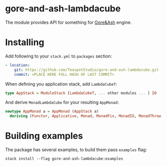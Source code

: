 gore-and-ash-lambdacube
==================

The module provides API for something for [Gore&Ash](https://github.com/Teaspot-Studio/gore-and-ash) engine.

Installing
==========

Add following to your `stack.yml` to `packages` section:
```yaml
- location:
    git: https://github.com/TeaspotStudio/gore-and-ash-lambdacube.git
    commit: <PLACE HERE FULL HASH OF LAST COMMIT> 
```

When defining you application stack, add `LambdaCubeT`:
``` haskell
type AppStack = ModuleStack [LambdaCubeT, ... other modules ... ] IO
```

And derive `MonadLambdaCube` for your resulting `AppMonad`:
``` haskell
newtype AppMonad a = AppMonad (AppStack a)
  deriving (Functor, Applicative, Monad, MonadFix, MonadIO, MonadThrow, MonadCatch, MonadLambdaCube)
```

Building examples
=================

The package has several examples, to build them pass `examples` flag:
```
stack install --flag gore-and-ash-lambdacube:examples
```